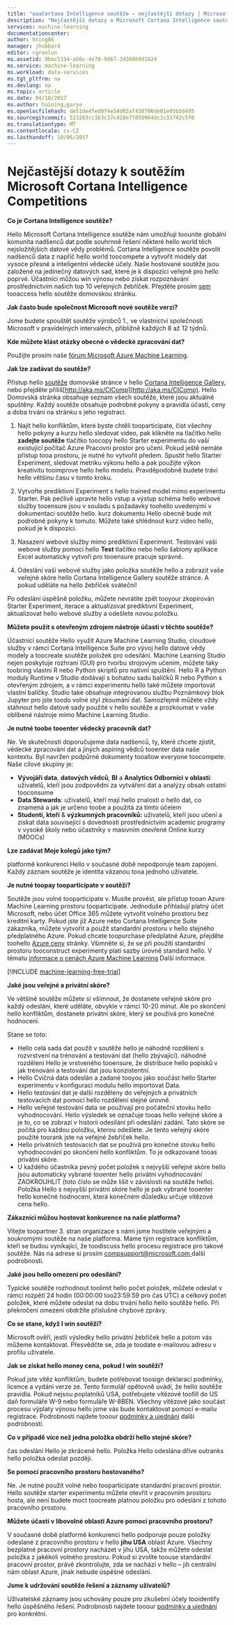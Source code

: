 ```yaml
---
title: "aaaCortana Intelligence soutěže – nejčastější dotazy | Microsoft Docs"
description: "Nejčastější dotazy o Microsoft Cortana Intelligence soutěže."
services: machine-learning
documentationcenter: 
author: hning86
manager: jhubbard
editor: cgronlun
ms.assetid: 9bac5154-a56c-4e78-9d67-34368b9d1624
ms.service: machine-learning
ms.workload: data-services
ms.tgt_pltfrm: na
ms.devlang: na
ms.topic: article
ms.date: 04/10/2017
ms.author: haining;garye
ms.openlocfilehash: de51de4fed0f4e54d02af430706de01e05b50495
ms.sourcegitcommit: 523283cc1b3c37c428e77850964dc1c33742c5f0
ms.translationtype: MT
ms.contentlocale: cs-CZ
ms.lasthandoff: 10/06/2017
---
```

# <a name="microsoft-cortana-intelligence-competitions-faq"></a>Nejčastější dotazy k soutěžím Microsoft Cortana Intelligence Competitions
**Co je Cortana Intelligence soutěže?**

Hello Microsoft Cortana Intelligence soutěže nám umožňují toounite globální komunita nadšenců dat podle souhrnně řešení některé hello world těch nejsložitějších datové vědy problémů. Cortana Intelligence soutěže povolit nadšenců data z napříč hello world toocompete a vytvořit modely dat vysoce přesné a inteligentní vědecké účely. Naše hostované soutěže jsou založené na jedinečný datových sad, které je k dispozici veřejně pro hello poprvé. Účastníci můžou win výnosu nebo získat rozpoznávání prostřednictvím našich top 10 veřejných žebříček. Přejděte prosím [sem](http://aka.ms/CIComp) tooaccess hello soutěže domovskou stránku.

**Jak často bude společnost Microsoft nové soutěže verzi?**

Jsme budete spouštět soutěže výrobců 1., ve vlastnictví společnosti Microsoft v pravidelných intervalech, přibližně každých 8 až 12 týdnů. 

**Kde můžete klást otázky obecné o vědecké zpracování dat?**

Použijte prosím naše [fórum Microsoft Azure Machine Learning](https://social.msdn.microsoft.com/forums/azure/home?forum=MachineLearning).

**Jak lze zadávat do soutěže?**

Přístup hello [soutěže](https://gallery.cortanaintelligence.com/competitions) domovské stránce v hello [Cortana Intelligence Gallery](https://gallery.cortanaintelligence.com/), nebo přejděte příliš[http://aka.ms/CIComp](http://aka.ms/CIComp). Hello Domovská stránka obsahuje seznam všech soutěže, které jsou aktuálně spuštěny. Každý soutěže obsahuje podrobné pokyny a pravidla účasti, ceny a doba trvání na stránku s jeho registraci.

1. Najít hello konfliktům, které byste chtěli tooparticipate, číst všechny hello pokyny a kurzu hello sledovat video, pak klikněte na tlačítko hello **zadejte soutěže** tlačítko toocopy hello Starter experimentu do vaší existující počítač Azure Pracovní prostor pro učení. Pokud ještě nemáte přístup tooa prostoru, je nutné ho vytvořit předem. Spustit hello Starter Experiment, sledovat metriku výkonu hello a pak použijte výkon kreativitu tooimprove hello hello modelu. Pravděpodobně budete tráví hello většinu času v tomto kroku.   

2. Vytvořte prediktivní Experiment s hello trained model mimo experimentu Starter. Pak pečlivě upravte hello vstup a výstup schéma hello webové služby tooensure jsou v souladu s požadavky toohello uvedenými v dokumentaci soutěže hello. kurz dokumentu Hello obecně bude mít podrobné pokyny k tomuto. Můžete také shlédnout kurz video hello, pokud je k dispozici.   

3. Nasazení webové služby mimo prediktivní Experiment. Testování vaší webové služby pomocí hello **Test** tlačítko nebo hello šablony aplikace Excel automaticky vytvoří pro tooensure pracuje správně.   

4. Odeslání vaší webové služby jako položka soutěže hello a zobrazit vaše veřejné skóre hello Cortana Intelligence Gallery soutěže stránce. A pokud uděláte na hello žebříček sváteční!  

Po odeslání úspěšně položku, můžete nevrátíte zpět tooyour zkopírován Starter Experiment, iterace a aktualizovat prediktivní Experiment, aktualizovat hello webové služby a odešlete novou položku.   

**Můžete použít s otevřeným zdrojem nástroje účasti v těchto soutěže?**

Účastníci soutěže Hello využít Azure Machine Learning Studio, cloudové služby v rámci Cortana Intelligence Suite pro vývoj hello datové vědy modely a toocreate soutěže položek pro odesílání. Machine Learning Studio nejen poskytuje rozhraní (GUI) pro tvorbu strojovým učením, můžete taky toobring vlastní R nebo Python skriptů pro nativní spuštění. Hello R a Python moduly Runtime v Studio dodávají s bohatou sadu balíčků R nebo Python s otevřeným zdrojem, a v rámci experimentu hello také můžete importovat vlastní balíčky. Studio také obsahuje integrovanou službu Poznámkový blok Jupyter pro jste toodo volné styl zkoumání dat. Samozřejmě můžete vždy stáhnout hello datové sady použité v hello soutěže a prozkoumat v vaše oblíbené nástroje mimo Machine Learning Studio. 

**Je nutné toobe tooenter vědecký pracovník dat?**

Ne. Ve skutečnosti doporučujeme data nadšenců, ty, které chcete zjistit, vědecké zpracování dat a jiných aspiring vědců tooenter data naše kontextu. Byl navržen podpůrné dokumenty tooallow everyone toocompete. Naše cílové skupiny je:

* **Vývojáři data**, **datových vědců**, **BI** a **Analytics Odborníci v oblasti**: uživatelů, kteří jsou zodpovědní za vytváření dat a analýzy obsah ostatní tooconsume
* **Data Stewards**: uživatelů, kteří mají hello znalosti o hello dat, co znamená a jak je určeno toobe a použitá za tímto účelem
* **Studenti, kteří** & **výzkumných pracovníků:** uživatelů, kteří jsou učení a získat data související s dovednosti prostřednictvím academic programy v vysoké školy nebo účastníky v masivním otevřené Online kurzy (MOOCs)

**Lze zadávat Moje kolegů jako tým?**

platformě konkurenci Hello v současné době nepodporuje team zapojení. Každý záznam soutěže je identita vázanou tooa jednoho uživatele. 

**Je nutné toopay tooparticipate v soutěži?**

Soutěže jsou volné tooparticipate v. Musíte provést, ale přístup tooan Azure Machine Learning prostoru tooparticipate. Jednoduše přihlašují platný účet Microsoft, nebo účet Office 365 můžete vytvořit volného prostoru bez kreditní karty. Pokud jste již Azure nebo Cortana Intelligence Suite zákazníka, můžete vytvořit a použít standardní prostoru v hello stejného předplatného Azure. Pokud chcete toopurchase předplatné Azure, přejděte toohello [Azure ceny](https://azure.microsoft.com/pricing) stránky. Všimněte si, že se při použití standardní prostoru tooconstruct experimenty platí sazby úrovně standard hello. V tématu [informace o cenách Azure Machine Learning](https://azure.microsoft.com/pricing/details/machine-learning/) Další informace. 

[!INCLUDE [machine-learning-free-trial](../../includes/machine-learning-free-trial.md)]

**Jaké jsou veřejné a privátní skóre?**

Ve většině soutěže můžete si všimnout, že dostanete veřejné skóre pro každý odeslání, které uděláte, obvykle v rámci 10-20 minut. Ale po skončení hello konfliktům, dostanete privátní skóre, který se používá pro konečné hodnocení. 

Stane se toto:

* Hello celá sada dat použít v soutěže hello je náhodně rozdělení s rozvrstvení na trénování a testování dat (hello zbývající). náhodné rozdělení Hello je vrstveného tooensure, že distribuce hello popisků v jak trénování a testování dat jsou konzistentní.
* Hello Cvičná data odeslán a zadané tooyou jako součást hello Starter experimentu v konfiguraci modulu hello importovat Data.
* Hello testování dat je další rozděleny do veřejných a privátních testovacích dat pomocí hello rozdělení stejné úrovně.
* Hello veřejné testování data se používají pro počáteční stovku hello vyhodnocování. Hello výsledek se označuje tooas hello veřejné skóre a je to, co se zobrazí v historii odesílání při odesílání zadání. Tato skóre se počítá pro každou položku, kterou odešlete. Je tento veřejný skóre použité toorank jste na veřejné žebříček hello.
* Hello privátních testovacích dat se používá pro konečné stovku hello vyhodnocování po skončení hello konfliktům. To je odkazované tooas privátní skóre. 
* U každého účastníka pevný počet položek s nejvyšší veřejné skóre hello jsou automaticky vybrané tooenter hello privátní vyhodnocování ZAOKROUHLIT (toto číslo se může lišit v závislosti na soutěže hello). Položka Hello s nejvyšší privátní skóre hello je pak vybrané tooenter hello konečné hodnocení, která konečném důsledku určuje vítězové cena hello.  

**Zákazníci můžou hostovat konkurence na naše platforma?**

Vítejte toopartner 3. stran organizace s námi jsme hostitele veřejnými a soukromými soutěže na naše platforma. Máme tým registrace konfliktům, kteří se budou vynikající, že toodiscuss hello procesu registrace pro takové soutěže.  Nás na adrese si prosím [ compsupport@microsoft.com ](mailto:compsupport@microsoft.com) další podrobnosti. 

**Jaké jsou hello omezení pro odesílání?**

Typické soutěže rozhodnout toolimit hello počet položek, můžete odeslat v rámci rozpětí 24 hodin (00:00:00 too23:59:59 pro čas UTC) a celkový počet položek, které můžete odeslat na dobu trvání hello hello soutěže hello. Při překročení omezení obdržíte příslušné chybové zprávy. 

**Co se stane, když I win soutěži?**

Microsoft ověří, jestli výsledky hello privátní žebříček hello a potom vás můžeme kontaktovat. Přesvědčte se, zda je toodate e-mailovou adresu v profilu uživatele.

**Jak se získat hello money cena, pokud I win soutěži?**

Pokud jste vítěz konfliktům, budete potřebovat toosign deklaraci podmínky, licence a vydání verze ze. Tento formulář opětovně uvádí, že hello soutěže pravidla. Pokud nejsou poplatníků USA, potřebujete vítězové toofill do US daň formuláře W-9 nebo formuláře W-8BEN. Všechny vítězové jako součást procesu výplaty výnosu hello jsme vás bude kontaktovat pomocí e-mailu registrace. Podrobnosti najdete tooour [podmínky a ujednání](http://aka.ms/comptermsandconditions) další podrobnosti.

**Co v případě více než jedna položka obdrží hello stejné skóre?**

čas odeslání Hello je zkrácené hello. Položka Hello odeslána dříve outranks hello položka odeslat později.

**Se pomocí pracovního prostoru hostovaného?**

Ne. Je nutné použít volné nebo tooparticipate standardní pracovní prostor. Hello soutěže starter experimentu můžete otevřít v pracovním prostoru hosta, ale není budete moct toocreate platnou položku pro odeslání z tohoto pracovního prostoru. 

**Můžete účasti v libovolné oblasti Azure pomocí pracovního prostoru?**

V současné době platformě konkurenci hello podporuje pouze položky odeslané z pracovního prostoru v hello **jihu USA** oblast Azure. Všechny bezplatné pracovní prostory nacházet v jihu USA, takže můžete odeslat položka z jakékoli volného prostoru. Pokud si zvolíte toouse standardní pracovní prostor, právě zkontrolujte, zda se nachází v hello – jih centrální nám oblast Azure, jinak nebude úspěšné odeslání. 

**Jsme k udržování soutěže řešení a záznamy uživatelů?**

Uživatelské záznamy jsou uchovány pouze pro zkušební účely tooidentify hello úspěšného řešení. Podrobnosti najdete tooour [podmínky a ujednání](http://aka.ms/comptermsandconditions) pro konkrétní.

